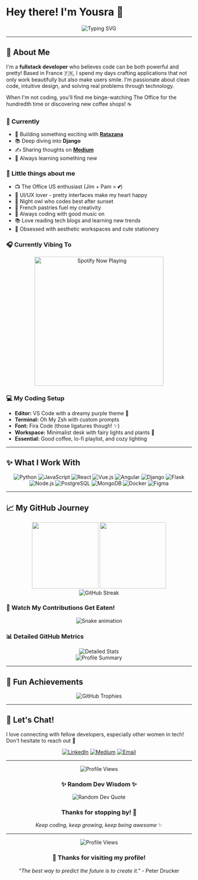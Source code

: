 # Hey there! I'm Yousra 💜

<div align="center">
  <img src="https://readme-typing-svg.herokuapp.com?font=Poppins&pause=1000&color=c77dff&center=true&vCenter=true&width=500&lines=Fullstack+Developer+%F0%9F%92%9C;Coding+from+beautiful+France+%F0%9F%87%AB%F0%9F%87%B7;Creating+apps+that+spark+joy+%E2%9C%A8;Coffee+%2B+Code+%3D+Happy+Me+%E2%98%95" alt="Typing SVG" />
</div>

---

## 🌙 About Me

I'm a **fullstack developer** who believes code can be both powerful and pretty! Based in France 🇫🇷, I spend my days crafting applications that not only work beautifully but also make users smile. I'm passionate about clean code, intuitive design, and solving real problems through technology.

When I'm not coding, you'll find me binge-watching The Office for the hundredth time or discovering new coffee shops! ☕

### 🌟 Currently
- 🔮 Building something exciting with **[Ratazana](https://github.com/yousrakdc/ratazana)**
- 📚 Deep diving into **Django** 
- ✍️ Sharing thoughts on **[Medium](https://medium.com/@yousrakdc)**
- 🎯 Always learning something new

### 💫 Little things about me
- 📺 The Office US enthusiast (Jim + Pam = 💕)
- 🎨 UI/UX lover - pretty interfaces make my heart happy
- 🌙 Night owl who codes best after sunset
- 🥐 French pastries fuel my creativity
- 🎵 Always coding with good music on
- 📚 Love reading tech blogs and learning new trends
- 🌸 Obsessed with aesthetic workspaces and cute stationery

### 🎧 Currently Vibing To
<div align="center">
  <img src="https://spotify-now-playing-yousrakdc.vercel.app/api/spotify-playing" width="350" alt="Spotify Now Playing" />
</div>

### 💻 My Coding Setup
- **Editor:** VS Code with a dreamy purple theme 💜
- **Terminal:** Oh My Zsh with custom prompts
- **Font:** Fira Code (those ligatures though! ✨)
- **Workspace:** Minimalist desk with fairy lights and plants 🌿
- **Essential:** Good coffee, lo-fi playlist, and cozy lighting

---

## ✨ What I Work With

<div align="center">

![Python](https://img.shields.io/badge/Python-FFE5B4?style=for-the-badge&logo=python&logoColor=3776AB)
![JavaScript](https://img.shields.io/badge/JavaScript-FFF8DC?style=for-the-badge&logo=javascript&logoColor=F7DF1E)
![React](https://img.shields.io/badge/React-E6F3FF?style=for-the-badge&logo=react&logoColor=61DAFB)
![Vue.js](https://img.shields.io/badge/Vue.js-E8F5E8?style=for-the-badge&logo=vue.js&logoColor=4FC08D)
![Angular](https://img.shields.io/badge/Angular-FFE5E5?style=for-the-badge&logo=angular&logoColor=DD0031)
![Django](https://img.shields.io/badge/Django-E8F5E8?style=for-the-badge&logo=django&logoColor=092E20)
![Flask](https://img.shields.io/badge/Flask-F5F5F5?style=for-the-badge&logo=flask&logoColor=000000)
![Node.js](https://img.shields.io/badge/Node.js-E8F8E8?style=for-the-badge&logo=node.js&logoColor=339933)
![PostgreSQL](https://img.shields.io/badge/PostgreSQL-E5F0FF?style=for-the-badge&logo=postgresql&logoColor=336791)
![MongoDB](https://img.shields.io/badge/MongoDB-E8F5E8?style=for-the-badge&logo=mongodb&logoColor=47A248)
![Docker](https://img.shields.io/badge/Docker-E5F4FF?style=for-the-badge&logo=docker&logoColor=2496ED)
![Figma](https://img.shields.io/badge/Figma-FFE5E5?style=for-the-badge&logo=figma&logoColor=F24E1E)

</div>

---

## 📈 My GitHub Journey

<div align="center">
  
<img height="180em" src="https://github-readme-stats.vercel.app/api?username=yousrakdc&show_icons=true&theme=material-palenight&hide_border=true&count_private=true&include_all_commits=true" />
<img height="180em" src="https://github-readme-stats.vercel.app/api/top-langs/?username=yousrakdc&layout=compact&theme=material-palenight&hide_border=true" />

</div>

<div align="center">
  <img src="https://github-readme-streak-stats.herokuapp.com?user=yousrakdc&theme=material-palenight&hide_border=true" alt="GitHub Streak" />
</div>

### 🐍 Watch My Contributions Get Eaten!
<div align="center">
  <img src="https://github.com/yousrakdc/yousrakdc/blob/output/github-contribution-grid-snake.svg" alt="Snake animation" />
</div>

### 📊 Detailed GitHub Metrics
<div align="center">
  <img src="https://github-readme-stats.vercel.app/api?username=yousrakdc&show_icons=true&count_private=true&include_all_commits=true&line_height=20&title_color=c77dff&icon_color=9d4edd&text_color=9d4edd&bg_color=0d1117&theme=radical" alt="Detailed Stats"/>
</div>

<div align="center">
  <img src="https://github-profile-summary-cards.vercel.app/api/cards/profile-details?username=yousrakdc&theme=radical" alt="Profile Summary"/>
</div>

---

## 🎀 Fun Achievements

<div align="center">
  <img src="https://github-profile-trophy.vercel.app/?username=yousrakdc&theme=algolia&no-frame=true&no-bg=true&margin-w=4&row=2&column=4" alt="GitHub Trophies" />
</div>

---

## 💌 Let's Chat!

I love connecting with fellow developers, especially other women in tech! Don't hesitate to reach out 💜

<div align="center">

[![LinkedIn](https://img.shields.io/badge/LinkedIn-c77dff?style=for-the-badge&logo=linkedin&logoColor=white)](https://www.linkedin.com/in/yousra-kerdouchi-588b00152/)
[![Medium](https://img.shields.io/badge/Medium-9d4edd?style=for-the-badge&logo=medium&logoColor=white)](https://medium.com/@yousrakdc)
[![Email](https://img.shields.io/badge/Email-7b2cbf?style=for-the-badge&logo=gmail&logoColor=white)](mailto:yousrakerdouchi@gmail.com)

</div>

---

<div align="center">
  <img src="https://komarev.com/ghpvc/?username=yousrakdc&color=c77dff&style=flat-square&label=visitors" alt="Profile Views" />
  
  ### ✨ Random Dev Wisdom ✨
  <img src="https://quotes-github-readme.vercel.app/api?type=horizontal&theme=radical" alt="Random Dev Quote" />
  
  ### Thanks for stopping by! 🌸
  *Keep coding, keep growing, keep being awesome* ✨
</div>

---

<div align="center">
  <img src="https://komarev.com/ghpvc/?username=yousrakdc&color=blueviolet&style=for-the-badge" alt="Profile Views" />
  
  ### 💖 Thanks for visiting my profile!
  *"The best way to predict the future is to create it."* - Peter Drucker
</div>
